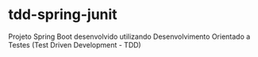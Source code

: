 # tdd-spring-junit
Projeto Spring Boot desenvolvido utilizando Desenvolvimento Orientado a Testes (Test Driven Development - TDD)
